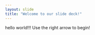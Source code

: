 ```yaml
---
layout: slide
title: "Welcome to our slide deck!"
---
```

 hello world!!!
Use the right arrow to begin!

